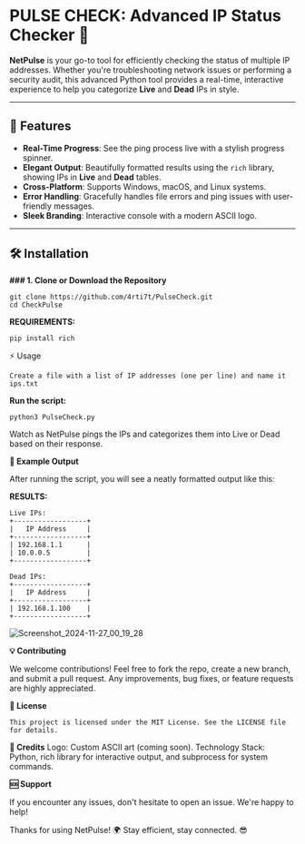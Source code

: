 # **PULSE CHECK**: Advanced IP Status Checker 🚀


**NetPulse** is your go-to tool for efficiently checking the status of multiple IP addresses. Whether you're troubleshooting network issues or performing a security audit, this advanced Python tool provides a real-time, interactive experience to help you categorize **Live** and **Dead** IPs in style.

---

## 🌟 **Features**  
- **Real-Time Progress**: See the ping process live with a stylish progress spinner.
- **Elegant Output**: Beautifully formatted results using the `rich` library, showing IPs in **Live** and **Dead** tables.
- **Cross-Platform**: Supports Windows, macOS, and Linux systems.
- **Error Handling**: Gracefully handles file errors and ping issues with user-friendly messages.
- **Sleek Branding**: Interactive console with a modern ASCII logo.

---

## 🛠️ **Installation**  

**### 1. Clone or Download the Repository**
```
git clone https://github.com/4rti7t/PulseCheck.git
cd CheckPulse
```
**REQUIREMENTS:**
```
pip install rich
```
⚡ Usage
```
Create a file with a list of IP addresses (one per line) and name it ips.txt
```

**Run the script:**

```
python3 PulseCheck.py
```

Watch as NetPulse pings the IPs and categorizes them into Live or Dead based on their response.

**🎨 Example Output**

After running the script, you will see a neatly formatted output like this:

**RESULTS:**
```
Live IPs:
+------------------+
|   IP Address     |
+------------------+
| 192.168.1.1      |
| 10.0.0.5         |
+------------------+

Dead IPs:
+------------------+
|   IP Address     |
+------------------+
| 192.168.1.100    |
+------------------+
```
![Screenshot_2024-11-27_00_19_28](https://github.com/user-attachments/assets/adab82bc-3172-4806-9027-502a5fd828aa)



**💡 Contributing**

We welcome contributions! Feel free to fork the repo, create a new branch, and submit a pull request. Any improvements, bug fixes, or feature requests are highly appreciated.

**📄 License**

```This project is licensed under the MIT License. See the LICENSE file for details.```

**🤝 Credits**
Logo: Custom ASCII art (coming soon).
Technology Stack: Python, rich library for interactive output, and subprocess for system commands.

**🆘 Support**

If you encounter any issues, don't hesitate to open an issue. We're happy to help!

Thanks for using NetPulse! 🌍
Stay efficient, stay connected. 😎
